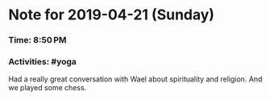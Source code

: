 # Note for 2019-04-21 (Sunday)
### Time: 8:50 PM
### Activities: #yoga

Had a really great conversation with Wael about spirituality and religion. And we played some chess.
